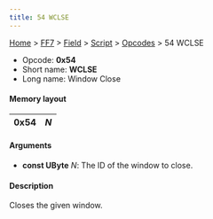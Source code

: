 ```yaml
---
title: 54 WCLSE
---
```


[Home](/ff7-flat-wiki/Main%20Page.md) > [FF7](/ff7-flat-wiki/FF7.md) > [Field](/ff7-flat-wiki/FF7/Field.md) > [Script](/ff7-flat-wiki/FF7/Field/Script.md) > [Opcodes](/ff7-flat-wiki/FF7/Field/Script/Opcodes.md) > 54 WCLSE

-   Opcode: **0x54**
-   Short name: **WCLSE**
-   Long name: Window Close

#### Memory layout

| 0x54 | *N* |
|------|-----|

#### Arguments

-   **const UByte** *N*: The ID of the window to close.

#### Description

Closes the given window.
